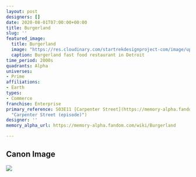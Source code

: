 ```yaml
---
layout: post
designers: []
date: 2020-08-01T07:00:00+00:00
title: Burgerland
slug: ''
featured_image:
  title: Burgerland
  image: "https://res.cloudinary.com/startrekdesignproject-com/image/upload/v1597267826/Burgerland.png"
  caption: Burgerland fast food restaurant in Detroit
time_period: 2000s
quadrants: Alpha
universes:
- Prime
affiliations:
- Earth
types:
- Commerce
franchise: Enterprise
primary_reference: S03E11 [Carpenter Street](https://memory-alpha.fandom.com/wiki/Carpenter_Street_(episode)
  "Carpenter Street (episode)")
designer: ''
memory_alpha_url: https://memory-alpha.fandom.com/wiki/Burgerland

---
```

## Canon Image

![](https://res.cloudinary.com/startrekdesignproject-com/image/upload/v1597267826/Burgerland_ENT-CarpenterStreet.jpg)